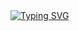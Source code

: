 <a href="https://git.io/typing-svg">
<img src="https://readme-typing-svg.herokuapp.com?font=Fira+Code&size=25&duration=2000&pause=1&color=00BB4F&multiline=true&width=1000&height=500&lines=%2F*+;+*+Hello%2C+World!;+*;+*++This+repository+has+been+created+for+educational+purposes+only.;+*;+*+All+Classes+are+utilitarian+and+formed+as+a+result+of+completing+;+*+tasks+on+Codewars.com+and+others.;+*;+*+I+decided+to+systematically+save+and+structure+the+results+of+;+*+solving+problems.;+*;+*+I+also+keep+the+most+elegant+solutions+that+were+proposed+by;+*+other+participants.;+*%2F" alt="Typing SVG" /></a>
